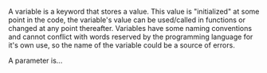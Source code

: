 A variable is a keyword that stores a value.  This value is "initialized" at some point in the code, the variable's value can be used/called in functions or changed at any point thereafter.  Variables have some naming conventions and cannot conflict with words reserved by the programming language for it's own use, so the name of the variable could be a source of errors.

A parameter is...
